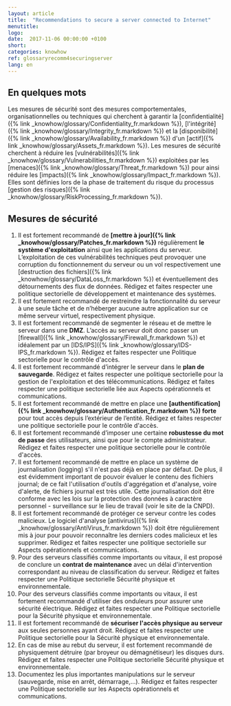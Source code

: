 ```yaml
---
layout: article
title:  "Recommendations to secure a server connected to Internet"
menutitle:
logo:
date:  2017-11-06 00:00:00 +0100
short:
categories: knowhow
ref: glossaryrecomm4securingserver
lang: en
---
```

En quelques mots
----------------
Les mesures de sécurité sont des mesures comportementales,
organisationnelles ou techniques qui cherchent à garantir la
[confidentialité]({% link _knowhow/glossary/Confidentiality_fr.markdown %}),
[l'intégrité]({% link _knowhow/glossary/Integrity_fr.markdown %}) et la
[disponibilité]({% link _knowhow/glossary/Availability_fr.markdown %}) d'un
[actif]({% link _knowhow/glossary/Assets_fr.markdown %}). Les mesures de sécurité
cherchent à réduire les
[vulnérabilités]({% link _knowhow/glossary/Vulnerabilities_fr.markdown %}) exploitées
par les [menaces]({% link _knowhow/glossary/Threat_fr.markdown %}) pour ainsi
réduire les [impacts]({% link _knowhow/glossary/Impact_fr.markdown %}). Elles sont
définies lors de la phase de traitement du risque du processus [gestion des risques]({% link _knowhow/glossary/RiskProcessing_fr.markdown %}).


Mesures de sécurité
-------------------

1.  Il est fortement recommandé de **[mettre à jour]({% link _knowhow/glossary/Patches_fr.markdown %})** régulièrement
    **le système d'exploitation** ainsi que les applications du serveur.
    L’exploitation de ces vulnérabilités techniques
    peut provoquer une corruption du fonctionnement du serveur ou un vol
    respectivement une [destruction des fichiers]({% link _knowhow/glossary/DataLoss_fr.markdown %}) et
    éventuellement des détournements des flux de données. Rédigez et
    faites respecter une politique sectorielle de développement et maintenance des systèmes.
2.  Il est fortement recommandé de restreindre la fonctionnalité du
    serveur à une seule tâche et de n’héberger aucune autre application
    sur ce même serveur virtuel, respectivement physique.
3.  Il est fortement recommandé de segmenter le réseau et de mettre le
    serveur dans une **DMZ**. L’accès au serveur doit donc passer un
    [firewall]({% link _knowhow/glossary/Firewall_fr.markdown %}) et
    idéalement par un [IDS/IPS]({% link _knowhow/glossary/IDS-IPS_fr.markdown %}).
    Rédigez et faites respecter une Politique sectorielle pour le
    contrôle d'accès.
4.  Il est fortement recommandé d’intégrer le serveur dans le **plan de
    sauvegarde**. Rédigez et faites respecter une politique sectorielle
    pour la gestion de l'exploitation et des télécommunications. Rédigez
    et faites respecter une politique sectorielle liée aux Aspects
    opérationnels et communications.
5.  Il est fortement recommandé de mettre en place une
    **[authentification]({% link _knowhow/glossary/Authentication_fr.markdown %}) forte**
    pour tout accès depuis l’extérieur de l’entité. Rédigez et faites
    respecter une politique sectorielle pour le contrôle d'accès.
6.  Il est fortement recommandé d’imposer une certaine **robustesse du
    mot de passe** des utilisateurs, ainsi que pour le compte
    administrateur. Rédigez et faites respecter une politique
    sectorielle pour le contrôle d'accès.
7.  Il est fortement recommandé de mettre en place un système de
    journalisation (logging) s'il n'est pas déjà en place par défaut. De
    plus, il est évidemment important de pouvoir évaluer le contenu des
    fichiers journal; de ce fait l'utilisation d'outils d'aggrégation et
    d'analyse, voire d'alerte, de fichiers journal est très utile. Cette
    journalisation doit être conforme avec les lois sur la protection
    des données à caractère personnel - surveillance sur le lieu de
    travail (voir le site de la CNPD).
8.  Il est fortement recommandé de protéger ce serveur contre les codes malicieux.
    Le logiciel d'analyse
    [antivirus]({% link _knowhow/glossary/AntiVirus_fr.markdown %}) doit être
    régulièrement mis à jour pour pouvoir reconnaître les derniers
    codes malicieux et les supprimer. Rédigez et faites respecter une politique
    sectorielle sur Aspects opérationnels et communications.
9.  Pour des serveurs classifiés comme
    importants ou vitaux, il est proposé de conclure un **contrat de
    maintenance** avec un délai d'intervention correspondant au niveau
    de classification du serveur. Rédigez et faites respecter une
    Politique sectorielle Sécurité physique et environnementale.
10. Pour des serveurs classifiés comme
    importants ou vitaux, il est fortement recommandé d'utiliser des
    onduleurs pour assurer une sécurité électrique. Rédigez et faites
    respecter une Politique sectorielle pour la Sécurité physique et
    environnementale.
11. Il est fortement recommandé de **sécuriser l'accès physique au
    serveur** aux seules personnes ayant droit. Rédigez et faites
    respecter une Politique sectorielle pour la Sécurité physique et
    environnementale.
12. En cas de mise au rebut du serveur, il est fortement recommandé de
    physiquement détruire (par broyeur ou démagnétiseur) les disques
    durs. Rédigez et faites respecter une Politique sectorielle Sécurité
    physique et environnementale.
13. Documentez les plus importantes manipulations sur le serveur
    (sauvegarde, mise en arrêt, démarrage,...). Rédigez et faites
    respecter une Politique sectorielle sur les Aspects opérationnels et
    communications.
